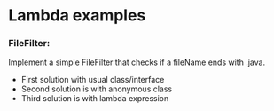 # Lambda examples

### FileFilter:
Implement a simple FileFilter that checks if a fileName ends with .java. 
- First solution with usual class/interface
- Second solution is with anonymous class 
- Third solution is with lambda expression


